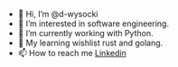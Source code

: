 - 👋 Hi, I’m @d-wysocki
- 👀 I’m interested in software engineering.
- 🌱 I’m currently working with Python.
- 💞️ My learning wishlist rust and golang.
- 📫 How to reach me [Linkedin](https://pl.linkedin.com/in/damian-wysocki-876863162)

<!---
d-wysocki/d-wysocki is a ✨ special ✨ repository because its `README.md` (this file) appears on your GitHub profile.
You can click the Preview link to take a look at your changes.
--->

